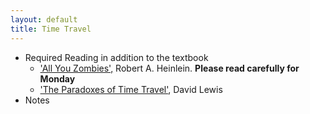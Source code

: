 ```yaml
---
layout: default
title: Time Travel
---
```


+ Required Reading in addition to the textbook
  + ['All You Zombies',](zombies.pdf) Robert A. Heinlein. **Please read carefully for Monday**
  + ['The Paradoxes of Time Travel'](lewis.pdf), David Lewis
+ Notes




